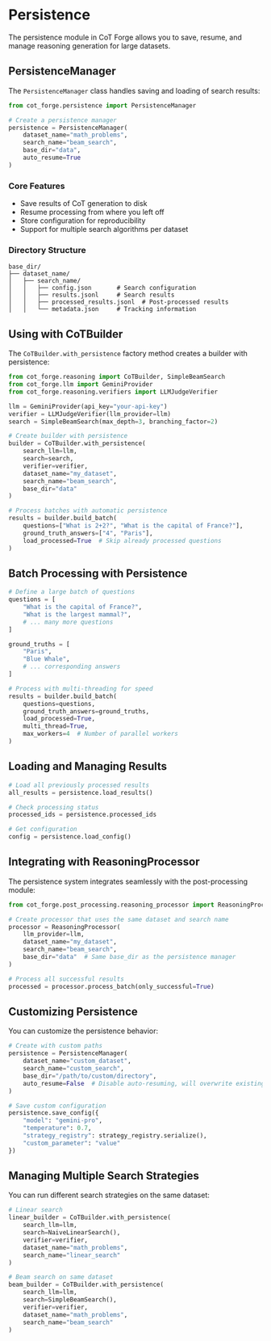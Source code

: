 # Persistence

The persistence module in CoT Forge allows you to save, resume, and manage reasoning generation for large datasets.

## PersistenceManager

The `PersistenceManager` class handles saving and loading of search results:

```python
from cot_forge.persistence import PersistenceManager

# Create a persistence manager
persistence = PersistenceManager(
    dataset_name="math_problems",
    search_name="beam_search",
    base_dir="data",
    auto_resume=True
)
```

### Core Features

- Save results of CoT generation to disk
- Resume processing from where you left off
- Store configuration for reproducibility
- Support for multiple search algorithms per dataset

### Directory Structure

```
base_dir/
├── dataset_name/
│   ├── search_name/
│   │   ├── config.json       # Search configuration
│   │   ├── results.jsonl     # Search results
│   │   ├── processed_results.jsonl  # Post-processed results
│   │   └── metadata.json     # Tracking information
```

## Using with CoTBuilder

The `CoTBuilder.with_persistence` factory method creates a builder with persistence:

```python
from cot_forge.reasoning import CoTBuilder, SimpleBeamSearch
from cot_forge.llm import GeminiProvider
from cot_forge.reasoning.verifiers import LLMJudgeVerifier

llm = GeminiProvider(api_key="your-api-key")
verifier = LLMJudgeVerifier(llm_provider=llm)
search = SimpleBeamSearch(max_depth=3, branching_factor=2)

# Create builder with persistence
builder = CoTBuilder.with_persistence(
    search_llm=llm,
    search=search,
    verifier=verifier,
    dataset_name="my_dataset",
    search_name="beam_search",
    base_dir="data"
)

# Process batches with automatic persistence
results = builder.build_batch(
    questions=["What is 2+2?", "What is the capital of France?"],
    ground_truth_answers=["4", "Paris"],
    load_processed=True  # Skip already processed questions
)
```

## Batch Processing with Persistence

```python
# Define a large batch of questions
questions = [
    "What is the capital of France?",
    "What is the largest mammal?",
    # ... many more questions
]

ground_truths = [
    "Paris",
    "Blue Whale",
    # ... corresponding answers
]

# Process with multi-threading for speed
results = builder.build_batch(
    questions=questions,
    ground_truth_answers=ground_truths,
    load_processed=True,
    multi_thread=True,
    max_workers=4  # Number of parallel workers
)
```

## Loading and Managing Results

```python
# Load all previously processed results
all_results = persistence.load_results()

# Check processing status
processed_ids = persistence.processed_ids

# Get configuration
config = persistence.load_config()
```

## Integrating with ReasoningProcessor

The persistence system integrates seamlessly with the post-processing module:

```python
from cot_forge.post_processing.reasoning_processor import ReasoningProcessor

# Create processor that uses the same dataset and search name
processor = ReasoningProcessor(
    llm_provider=llm,
    dataset_name="my_dataset",
    search_name="beam_search",
    base_dir="data"  # Same base_dir as the persistence manager
)

# Process all successful results
processed = processor.process_batch(only_successful=True)
```

## Customizing Persistence

You can customize the persistence behavior:

```python
# Create with custom paths
persistence = PersistenceManager(
    dataset_name="custom_dataset",
    search_name="custom_search",
    base_dir="/path/to/custom/directory",
    auto_resume=False  # Disable auto-resuming, will overwrite existing data
)

# Save custom configuration
persistence.save_config({
    "model": "gemini-pro",
    "temperature": 0.7,
    "strategy_registry": strategy_registry.serialize(),
    "custom_parameter": "value"
})
```

## Managing Multiple Search Strategies

You can run different search strategies on the same dataset:

```python
# Linear search
linear_builder = CoTBuilder.with_persistence(
    search_llm=llm,
    search=NaiveLinearSearch(),
    verifier=verifier,
    dataset_name="math_problems",
    search_name="linear_search"
)

# Beam search on same dataset
beam_builder = CoTBuilder.with_persistence(
    search_llm=llm,
    search=SimpleBeamSearch(),
    verifier=verifier,
    dataset_name="math_problems",
    search_name="beam_search"
)
```
